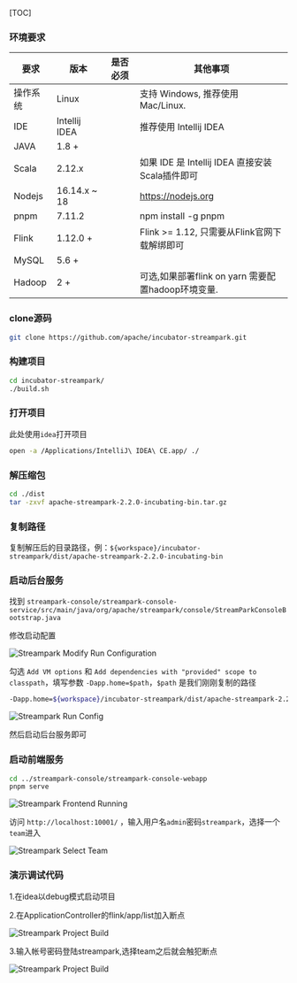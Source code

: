 [TOC]

### 环境要求

| 要求 | 版本 | 是否必须 | 其他事项 |
| --- | --- | --- | --- |
| 操作系统 | Linux |  | 支持 Windows, 推荐使用 Mac/Linux. |
| IDE | Intellij IDEA |  | 推荐使用 Intellij IDEA |
| JAVA | 1.8 + |  |  |
| Scala | 2.12.x |  | 如果 IDE 是 Intellij IDEA 直接安装Scala插件即可 |
| Nodejs | 16.14.x ~ 18 |  | https://nodejs.org |
| pnpm | 7.11.2 |  | npm install -g pnpm |
| Flink | 1.12.0 + |  | Flink >= 1.12, 只需要从Flink官网下载解绑即可 |
| MySQL | 5.6 + |  |  |
| Hadoop | 2 + |  | 可选,如果部署flink on yarn 需要配置hadoop环境变量. |

### clone源码

```bash
git clone https://github.com/apache/incubator-streampark.git
```

### 构建项目

```bash
cd incubator-streampark/
./build.sh
```

### 打开项目

此处使用`idea`打开项目

```bash
open -a /Applications/IntelliJ\ IDEA\ CE.app/ ./
```

### 解压缩包

```bash
cd ./dist
tar -zxvf apache-streampark-2.2.0-incubating-bin.tar.gz
```

### 复制路径

复制解压后的目录路径，例：`${workspace}/incubator-streampark/dist/apache-streampark-2.2.0-incubating-bin`

### 启动后台服务

找到 `streampark-console/streampark-console-service/src/main/java/org/apache/streampark/console/StreamParkConsoleBootstrap.java`

修改启动配置

![Streampark Modify Run Configuration](https://streampark.apache.org/doc/image/streampark_modify_run_configuration.jpg)

勾选 `Add VM options` 和 `Add dependencies with "provided" scope to classpath`，填写参数 `-Dapp.home=$path`，`$path` 是我们刚刚复制的路径

```bash
-Dapp.home=${workspace}/incubator-streampark/dist/apache-streampark-2.2.0-incubating-bin
```

![Streampark Run Config](https://streampark.apache.org/doc/image/streampark_run_config.jpeg)

然后启动后台服务即可

### 启动前端服务

```bash
cd ../streampark-console/streampark-console-webapp
pnpm serve
```

![Streampark Frontend Running](https://streampark.apache.org/doc/image/streampark_frontend_running.png)

访问 `http://localhost:10001/` ，输入用户名`admin`密码`streampark`，选择一个`team`进入

![Streampark Select Team](https://streampark.apache.org/doc/image/streampark_select_team.jpg)

### 演示调试代码

1.在idea以debug模式启动项目

2.在ApplicationController的flink/app/list加入断点

![Streampark Project Build](https://streampark.apache.org/doc/image/streampark_debug_build.png)

3.输入帐号密码登陆streampark,选择team之后就会触犯断点

![Streampark Project Build](https://streampark.apache.org/doc/image/streampark_debugging.png)
